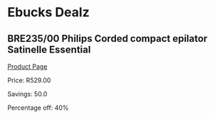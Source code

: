 
# Ebucks Dealz
## BRE235/00 Philips Corded compact epilator Satinelle Essential
[Product Page](https://www.ebucks.com/web/shop/productSelected.do?prodId=1044992771&catId=1186086453)

Price: R529.00

Savings: 50.0

Percentage off: 40%
	